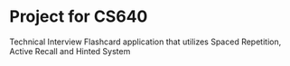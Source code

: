 # Project for CS640
Technical Interview Flashcard application that utilizes Spaced Repetition, Active Recall and Hinted System